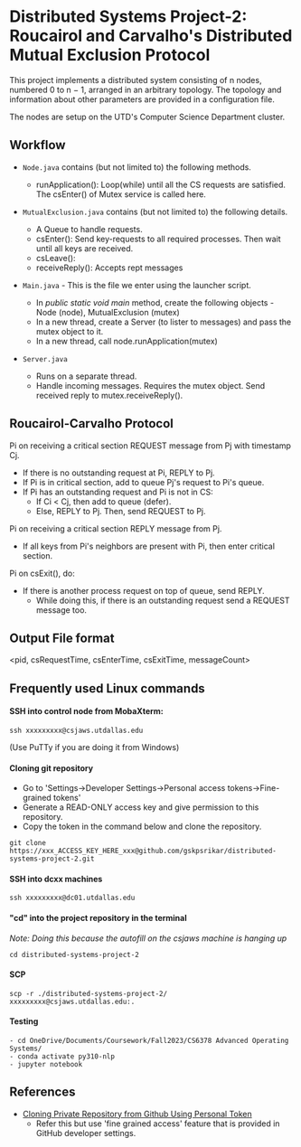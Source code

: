 # Distributed Systems Project-2: Roucairol and Carvalho's Distributed Mutual Exclusion Protocol
This project implements a distributed system consisting of n nodes, numbered 0 to n − 1, arranged in an arbitrary topology. The topology and information about other parameters are provided in a configuration file.

The nodes are setup on the UTD's Computer Science Department cluster.

## Workflow
- ```Node.java``` contains (but not limited to) the following methods.
  - runApplication(): Loop(while) until all the CS requests are satisfied. The csEnter() of Mutex service is called here.

- ```MutualExclusion.java``` contains (but not limited to) the following details.
   - A Queue to handle requests.
   - csEnter(): Send key-requests to all required processes. Then wait until all keys are received.
   - csLeave(): 
   - receiveReply(): Accepts rept messages

- ```Main.java``` - This is the file we enter using the launcher script.
  - In *public static void main* method, create the following objects - Node (node), MutualExclusion (mutex)
  - In a new thread, create a Server (to lister to messages) and pass the mutex object to it.
  - In a new thread, call node.runApplication(mutex)

- ```Server.java```
  - Runs on a separate thread.
  - Handle incoming messages. Requires the mutex object. Send received reply to mutex.receiveReply().


## Roucairol-Carvalho Protocol
Pi on receiving a critical section REQUEST message from Pj with timestamp Cj.
- If there is no outstanding request at Pi, REPLY to Pj.
- If Pi is in critical section, add to queue Pj's request to Pi's queue.
- If Pi has an outstanding request and Pi is not in CS:
   - If Ci < Cj, then add to queue (defer).
   - Else, REPLY to Pj. Then, send REQUEST to Pj.

Pi on receiving a critical section REPLY message from Pj.
- If all keys from Pi's neighbors are present with Pi, then enter critical section.


Pi on csExit(), do:
- If there is another process request on top of queue, send REPLY.
  - While doing this, if there is an outstanding request send a REQUEST message too.

## Output File format
<pid, csRequestTime, csEnterTime, csExitTime, messageCount>


## Frequently used Linux commands
#### SSH into control node from MobaXterm:
```
ssh xxxxxxxxx@csjaws.utdallas.edu
```
(Use PuTTy if you are doing it from Windows)


#### Cloning git repository
- Go to 'Settings->Developer Settings->Personal access tokens->Fine-grained tokens'
- Generate a READ-ONLY access key and give permission to this repository.
- Copy the token in the command below and clone the repository.

```
git clone https://xxx_ACCESS_KEY_HERE_xxx@github.com/gskpsrikar/distributed-systems-project-2.git
```

#### SSH into dcxx machines
```
ssh xxxxxxxxx@dc01.utdallas.edu
```

#### "cd" into the project repository in the terminal
*Note: Doing this because the autofill on the csjaws machine is hanging up*

```
cd distributed-systems-project-2
```
#### SCP
```
scp -r ./distributed-systems-project-2/ xxxxxxxxx@csjaws.utdallas.edu:.
```
#### Testing
```
- cd OneDrive/Documents/Coursework/Fall2023/CS6378 Advanced Operating Systems/
- conda activate py310-nlp
- jupyter notebook
```
## References
- [Cloning Private Repository from Github Using Personal Token](https://www.youtube.com/watch?v=rzgtnS04MXE)
  - Refer this but use 'fine grained access' feature that is provided in GitHub developer settings.
